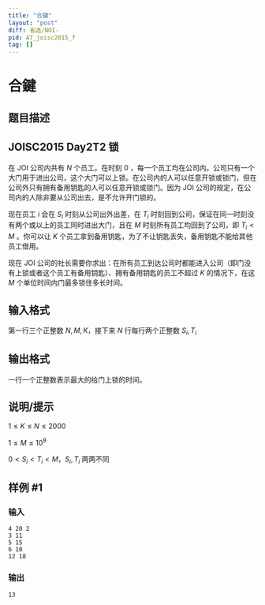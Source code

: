 ```yaml
---
title: "合鍵"
layout: "post"
diff: 省选/NOI-
pid: AT_joisc2015_f
tag: []
---
```


# 合鍵

## 题目描述

## JOISC2015 Day2T2 锁


在 JOI 公司内共有 $N$ 个员工。在时刻 $0$ ，每一个员工均在公司内。公司只有一个大门用于进出公司，这个大门可以上锁。在公司内的人可以任意开锁或锁门，但在公司外只有拥有备用钥匙的人可以任意开锁或锁门。因为 JOI 公司的规定，在公司内的人除非要从公司出去，是不允许开门锁的。

现在员工 $i$ 会在 $S_i$ 时刻从公司出外出差，在 $T_i$ 时刻回到公司，保证在同一时刻没有两个或以上的员工同时进出大门，且在 $M$ 时刻所有员工均回到了公司，即 $T_i < M$ 。你可以让 $K$ 个员工拿到备用钥匙，为了不让钥匙丢失，备用钥匙不能给其他员工借用。

现在 JOI 公司的社长需要你求出：在所有员工到达公司时都能进入公司（即门没有上锁或者这个员工有备用钥匙）、拥有备用钥匙的员工不超过 $K$ 的情况下，在这 $M$ 个单位时间内门最多锁住多长时间。

## 输入格式

第一行三个正整数 $N,M,K$，接下来 $N$ 行每行两个正整数 $S_i , T_i$

## 输出格式

一行一个正整数表示最大的给门上锁的时间。

## 说明/提示

$1 \leq K \leq N \leq 2000$

$1 \leq M \leq 10^9$

$0 < S_i < T_i < M$，$S_i,T_i$ 两两不同

## 样例 #1

### 输入

```
4 20 2
3 11
5 15
6 10
12 18
```

### 输出

```
13
```

